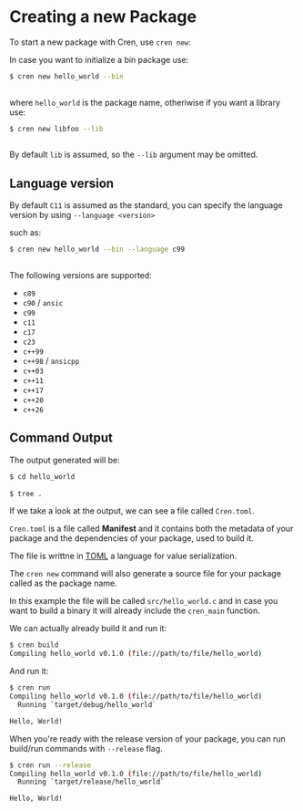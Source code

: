 # Creating a new Package

To start a new package with Cren, use `cren new`:

In case you want to initialize a bin package use:

```sh
$ cren new hello_world --bin
 
```

where `hello_world` is the package name, otheriwise if you want a library use:

```sh
$ cren new libfoo --lib
 
```

By default `lib` is assumed, so the `--lib` argument may be omitted.

## Language version

By default `C11` is assumed as the standard, you can specify the language version by using `--language <version>`

such as:

```sh
$ cren new hello_world --bin --language c99
 
```

The following versions are supported:

- `c89`
- `c90` / `ansic`
- `c99`
- `c11`
- `c17`
- `c23`
- `c++99`
- `c++98` / `ansicpp`
- `c++03`
- `c++11`
- `c++17`
- `c++20`
- `c++26`

## Command Output

The output generated will be:

```sh
$ cd hello_world
 
$ tree .
```

If we take a look at the output, we can see a file called `Cren.toml`.

`Cren.toml` is a file called **Manifest** and it contains both the metadata of your package and
the dependencies of your package, used to build it.

The file is writtne in [TOML](https://toml.io/) a language for value serialization.

The `cren new` command will also generate a source file for your package called as the package name.

In this example the file will be called `src/hello_world.c` and in case you want to build a binary it will already include the `cren_main` function.

We can actually already build it and run it:

```sh
$ cren build
Compiling hello_world v0.1.0 (file://path/to/file/hello_world)
```

And run it:

```sh
$ cren run
Compiling hello_world v0.1.0 (file://path/to/file/hello_world)
  Running `target/debug/hello_world`

Hello, World!
```

When you're ready with the release version of your package, you can run build/run commands with
`--release` flag.

```sh
$ cren run --release
Compiling hello_world v0.1.0 (file://path/to/file/hello_world)
  Running `target/release/hello_world`

Hello, World!
```

